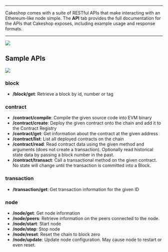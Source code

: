 ***
Cakeshop comes with a suite of RESTful APIs that make interacting with an Ethereum-like node simple.  The **API** tab provides the full documentation for the APIs that Cakeshop exposes, including example usage and response formats.
***

![](https://github.com/jpmorganchase/cakeshop-docs/blob/master/images/api.PNG)

## Sample APIs

![](https://github.com/jpmorganchase/cakeshop-docs/blob/master/images/api-expanded.png)

### block
* **/block/get**: Retrieve a block by id, number or tag

### contract
* **/contract/compile**: Compile the given source code into EVM binary
* **/contract/create**: Deploy the given contract onto the chain and add it to the Contract Registry
* **/contract/get**: Get information about the contract at the given address
* **/contract/list**: List all deployed contracts on the chain
* **/contract/read**: Read contract data using the given method and arguments (does not create a transaction). Optionally read historical state data by passing a block number in the past.
* **/contract/transact**: Call a transactional method on the given contract. No state will change until the transaction is committed into a Block.

### transaction
* **/transaction/get**: Get transaction information for the given ID

### node
* **/node/get**: Get node information
* **/node/peers**: Retrieve information on the peers connected to the node.
* **/node/start**: Start node
* **/node/stop**: Stop node
* **/node/reset**: Reset the chain to block zero
* **/node/update**: Update node configuration. May cause node to restart or even reset.

